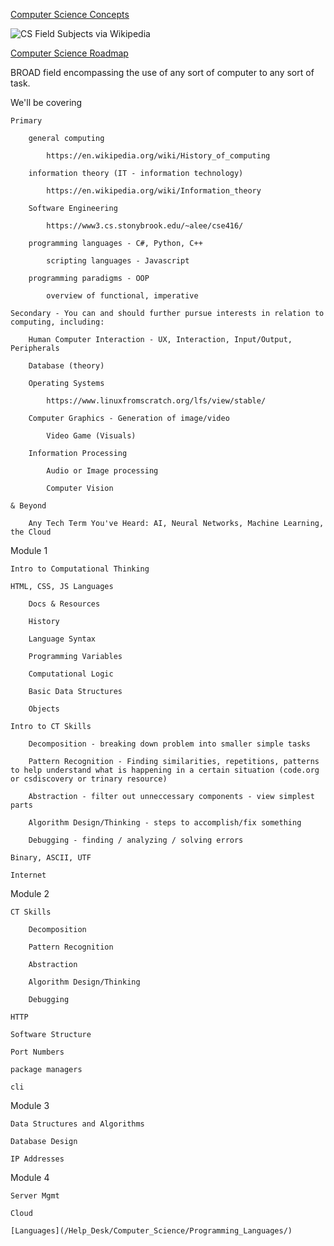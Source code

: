 [Computer Science Concepts](https://en.wikipedia.org/wiki/Computer_science)

![CS Field Subjects via Wikipedia](/Imgs/cs-wiki.png  "image_tooltip")

[Computer Science Roadmap](https://roadmap.sh/computer-science)

BROAD field encompassing the use of any sort of computer to any sort of task.

We'll be covering 

    Primary

        general computing

            https://en.wikipedia.org/wiki/History_of_computing

        information theory (IT - information technology)

            https://en.wikipedia.org/wiki/Information_theory

        Software Engineering

            https://www3.cs.stonybrook.edu/~alee/cse416/

        programming languages - C#, Python, C++

            scripting languages - Javascript

        programming paradigms - OOP

            overview of functional, imperative

    Secondary - You can and should further pursue interests in relation to computing, including:

        Human Computer Interaction - UX, Interaction, Input/Output, Peripherals

        Database (theory)

        Operating Systems

            https://www.linuxfromscratch.org/lfs/view/stable/

        Computer Graphics - Generation of image/video

            Video Game (Visuals)

        Information Processing

            Audio or Image processing

            Computer Vision

    & Beyond

        Any Tech Term You've Heard: AI, Neural Networks, Machine Learning, the Cloud

Module 1

    Intro to Computational Thinking

    HTML, CSS, JS Languages

        Docs & Resources

        History

        Language Syntax

        Programming Variables

        Computational Logic

        Basic Data Structures

        Objects

    Intro to CT Skills

        Decomposition - breaking down problem into smaller simple tasks

        Pattern Recognition - Finding similarities, repetitions, patterns to help understand what is happening in a certain situation (code.org or csdiscovery or trinary resource)

        Abstraction - filter out unneccessary components - view simplest parts

        Algorithm Design/Thinking - steps to accomplish/fix something

        Debugging - finding / analyzing / solving errors

    Binary, ASCII, UTF

    Internet
    
Module 2

    CT Skills

        Decomposition

        Pattern Recognition

        Abstraction

        Algorithm Design/Thinking

        Debugging

    HTTP

    Software Structure

    Port Numbers

    package managers

    cli

Module 3
    
    Data Structures and Algorithms
    
    Database Design
    
    IP Addresses

Module 4
    
    Server Mgmt
    
    Cloud
    
    [Languages](/Help_Desk/Computer_Science/Programming_Languages/)